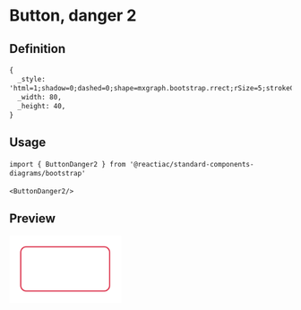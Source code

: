 # Button, danger 2

## Definition

```
{
  _style: 'html=1;shadow=0;dashed=0;shape=mxgraph.bootstrap.rrect;rSize=5;strokeColor=#DB2843;strokeWidth=1;fillColor=none;fontColor=#DB2843;whiteSpace=wrap;align=center;verticalAlign=middle;spacingLeft=0;fontStyle=0;fontSize=16;spacing=5;',
  _width: 80,
  _height: 40,
}
```

## Usage

```
import { ButtonDanger2 } from '@reactiac/standard-components-diagrams/bootstrap'

<ButtonDanger2/>
```

## Preview

<img src="./button-danger-2.png" width="200"/>
